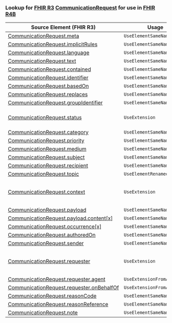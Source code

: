 ### Lookup for [FHIR R3](https://hl7.org/fhir/STU3/) [CommunicationRequest](https://hl7.org/fhir/STU3/CommunicationRequest.html) for use in [FHIR R4B](https://hl7.org/fhir/R4B/)

| Source Element (FHIR R3) | Usage | Target |
| -------------- | ----- | ------ |
| [CommunicationRequest.meta](https://hl7.org/fhir/STU3/CommunicationRequest.html#resource) | `UseElementSameName` | [CommunicationRequest.meta](https://hl7.org/fhir/R4B/CommunicationRequest.html#resource) |
| [CommunicationRequest.implicitRules](https://hl7.org/fhir/STU3/CommunicationRequest.html#resource) | `UseElementSameName` | [CommunicationRequest.implicitRules](https://hl7.org/fhir/R4B/CommunicationRequest.html#resource) |
| [CommunicationRequest.language](https://hl7.org/fhir/STU3/CommunicationRequest.html#resource) | `UseElementSameName` | [CommunicationRequest.language](https://hl7.org/fhir/R4B/CommunicationRequest.html#resource) |
| [CommunicationRequest.text](https://hl7.org/fhir/STU3/CommunicationRequest.html#resource) | `UseElementSameName` | [CommunicationRequest.text](https://hl7.org/fhir/R4B/CommunicationRequest.html#resource) |
| [CommunicationRequest.contained](https://hl7.org/fhir/STU3/CommunicationRequest.html#resource) | `UseElementSameName` | [CommunicationRequest.contained](https://hl7.org/fhir/R4B/CommunicationRequest.html#resource) |
| [CommunicationRequest.identifier](https://hl7.org/fhir/STU3/CommunicationRequest.html#resource) | `UseElementSameName` | [CommunicationRequest.identifier](https://hl7.org/fhir/R4B/CommunicationRequest.html#resource) |
| [CommunicationRequest.basedOn](https://hl7.org/fhir/STU3/CommunicationRequest.html#resource) | `UseElementSameName` | [CommunicationRequest.basedOn](https://hl7.org/fhir/R4B/CommunicationRequest.html#resource) |
| [CommunicationRequest.replaces](https://hl7.org/fhir/STU3/CommunicationRequest.html#resource) | `UseElementSameName` | [CommunicationRequest.replaces](https://hl7.org/fhir/R4B/CommunicationRequest.html#resource) |
| [CommunicationRequest.groupIdentifier](https://hl7.org/fhir/STU3/CommunicationRequest.html#resource) | `UseElementSameName` | [CommunicationRequest.groupIdentifier](https://hl7.org/fhir/R4B/CommunicationRequest.html#resource) |
| [CommunicationRequest.status](https://hl7.org/fhir/STU3/CommunicationRequest.html#resource) | `UseExtension` | [http://hl7.org/fhir/3.0/StructureDefinition/extension-CommunicationRequest.status](StructureDefinition-ext-R3-CommunicationRequest.status.html) |
| [CommunicationRequest.category](https://hl7.org/fhir/STU3/CommunicationRequest.html#resource) | `UseElementSameName` | [CommunicationRequest.category](https://hl7.org/fhir/R4B/CommunicationRequest.html#resource) |
| [CommunicationRequest.priority](https://hl7.org/fhir/STU3/CommunicationRequest.html#resource) | `UseElementSameName` | [CommunicationRequest.priority](https://hl7.org/fhir/R4B/CommunicationRequest.html#resource) |
| [CommunicationRequest.medium](https://hl7.org/fhir/STU3/CommunicationRequest.html#resource) | `UseElementSameName` | [CommunicationRequest.medium](https://hl7.org/fhir/R4B/CommunicationRequest.html#resource) |
| [CommunicationRequest.subject](https://hl7.org/fhir/STU3/CommunicationRequest.html#resource) | `UseElementSameName` | [CommunicationRequest.subject](https://hl7.org/fhir/R4B/CommunicationRequest.html#resource) |
| [CommunicationRequest.recipient](https://hl7.org/fhir/STU3/CommunicationRequest.html#resource) | `UseElementSameName` | [CommunicationRequest.recipient](https://hl7.org/fhir/R4B/CommunicationRequest.html#resource) |
| [CommunicationRequest.topic](https://hl7.org/fhir/STU3/CommunicationRequest.html#resource) | `UseElementRenamed` | [CommunicationRequest.about](https://hl7.org/fhir/R4B/CommunicationRequest.html#resource) |
| [CommunicationRequest.context](https://hl7.org/fhir/STU3/CommunicationRequest.html#resource) | `UseExtension` | [http://hl7.org/fhir/3.0/StructureDefinition/extension-CommunicationRequest.context](StructureDefinition-ext-R3-CommunicationRequest.context.html) |
| [CommunicationRequest.payload](https://hl7.org/fhir/STU3/CommunicationRequest.html#resource) | `UseElementSameName` | [CommunicationRequest.payload](https://hl7.org/fhir/R4B/CommunicationRequest.html#resource) |
| [CommunicationRequest.payload.content[x]](https://hl7.org/fhir/STU3/CommunicationRequest.html#resource) | `UseElementSameName` | [CommunicationRequest.payload.content[x]](https://hl7.org/fhir/R4B/CommunicationRequest.html#resource) |
| [CommunicationRequest.occurrence[x]](https://hl7.org/fhir/STU3/CommunicationRequest.html#resource) | `UseElementSameName` | [CommunicationRequest.occurrence[x]](https://hl7.org/fhir/R4B/CommunicationRequest.html#resource) |
| [CommunicationRequest.authoredOn](https://hl7.org/fhir/STU3/CommunicationRequest.html#resource) | `UseElementSameName` | [CommunicationRequest.authoredOn](https://hl7.org/fhir/R4B/CommunicationRequest.html#resource) |
| [CommunicationRequest.sender](https://hl7.org/fhir/STU3/CommunicationRequest.html#resource) | `UseElementSameName` | [CommunicationRequest.sender](https://hl7.org/fhir/R4B/CommunicationRequest.html#resource) |
| [CommunicationRequest.requester](https://hl7.org/fhir/STU3/CommunicationRequest.html#resource) | `UseExtension` | [http://hl7.org/fhir/3.0/StructureDefinition/extension-CommunicationRequest.requester](StructureDefinition-ext-R3-CommunicationRequest.requester.html) |
| [CommunicationRequest.requester.agent](https://hl7.org/fhir/STU3/CommunicationRequest.html#resource) | `UseExtensionFromAncestor` | - |
| [CommunicationRequest.requester.onBehalfOf](https://hl7.org/fhir/STU3/CommunicationRequest.html#resource) | `UseExtensionFromAncestor` | - |
| [CommunicationRequest.reasonCode](https://hl7.org/fhir/STU3/CommunicationRequest.html#resource) | `UseElementSameName` | [CommunicationRequest.reasonCode](https://hl7.org/fhir/R4B/CommunicationRequest.html#resource) |
| [CommunicationRequest.reasonReference](https://hl7.org/fhir/STU3/CommunicationRequest.html#resource) | `UseElementSameName` | [CommunicationRequest.reasonReference](https://hl7.org/fhir/R4B/CommunicationRequest.html#resource) |
| [CommunicationRequest.note](https://hl7.org/fhir/STU3/CommunicationRequest.html#resource) | `UseElementSameName` | [CommunicationRequest.note](https://hl7.org/fhir/R4B/CommunicationRequest.html#resource) |
